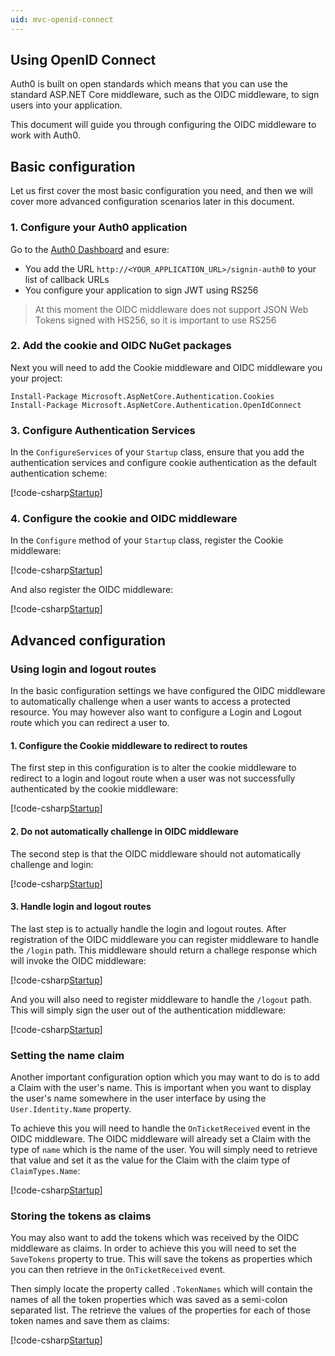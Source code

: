 ```yaml
---
uid: mvc-openid-connect
---
```


## Using OpenID Connect

Auth0 is built on open standards which means that you can use the standard ASP.NET Core middleware, such as the OIDC middleware, to sign users into your application.

This document will guide you through configuring the OIDC middleware to work with Auth0.   

## Basic configuration

Let us first cover the most basic configuration you need, and then we will cover more advanced configuration scenarios later in this document.

### 1. Configure your Auth0 application

Go to the [Auth0 Dashboard](https://manage.auth0.com) and esure:

* You add the URL `http://<YOUR_APPLICATION_URL>/signin-auth0` to your list of callback URLs
* You configure your application to sign JWT using RS256

> At this moment the OIDC middleware does not support JSON Web Tokens signed with HS256, so it is important to use RS256

### 2. Add the cookie and OIDC NuGet packages

Next you will need to add the Cookie middleware and OIDC middleware you your project:

```
Install-Package Microsoft.AspNetCore.Authentication.Cookies
Install-Package Microsoft.AspNetCore.Authentication.OpenIdConnect
```

### 3. Configure Authentication Services

In the `ConfigureServices` of your `Startup` class, ensure that you add the authentication services and configure cookie authentication as the default authentication scheme: 

[!code-csharp[Startup](snippets/oidc-services.cs?highlight=4-5)]

### 4. Configure the cookie and OIDC middleware

In the `Configure` method of your `Startup` class, register the Cookie middleware:

[!code-csharp[Startup](snippets/oidc-cookie-basic.cs?highlight=19-23)]

And also register the OIDC middleware:

[!code-csharp[Startup](snippets/oidc-oidc-basic.cs?highlight=26-40)]

## Advanced configuration

### Using login and logout routes

In the basic configuration settings we have configured the OIDC middleware to automatically challenge when a user wants to access a protected resource. You may however also want to configure a Login and Logout route which you can redirect a user to.

#### 1. Configure the Cookie middleware to redirect to routes

The first step in this configuration is to alter the cookie middleware to redirect to a login and logout route when a user was not successfully authenticated by the cookie middleware:

[!code-csharp[Startup](snippets/oidc-cookie-routes.cs?highlight=5-6)]  

#### 2. Do not automatically challenge in OIDC middleware

The second step is that the OIDC middleware should not automatically challenge and login:

[!code-csharp[Startup](snippets/oidc-oidc-routes.cs?highlight=9-10)]  

#### 3. Handle login and logout routes

The last step is to actually handle the login and logout routes. After registration of the OIDC middleware you can register middleware to handle the `/login` path. This middleware should return a challege response which will invoke the OIDC middleware:

[!code-csharp[Startup](snippets/oidc-login.cs)]

And you will also need to register middleware to handle the `/logout` path. This will simply sign the user out of the authentication middleware:

[!code-csharp[Startup](snippets/oidc-logout.cs)]

### Setting the name claim

Another important configuration option which you may want to do is to add a Claim with the user's name. This is important when you want to display the user's name somewhere in the user interface by using the `User.Identity.Name` property.

To achieve this you will need to handle the `OnTicketReceived` event in the OIDC middleware. The OIDC middleware will already set a Claim with the type of `name` which is the name of the user. You will simply need to retrieve that value and set it as the value for the Claim with the claim type of `ClaimTypes.Name`:

[!code-csharp[Startup](snippets/oidc-oidc-nameclaim.cs?highlight=16-31)] 

### Storing the tokens as claims

You may also want to add the tokens which was received by the OIDC middleware as claims. In order to achieve this you will need to set the `SaveTokens` property to true. This will save the tokens as properties which you can then retrieve in the `OnTicketReceived` event. 

Then simply locate the property called `.TokenNames` which will contain the names of all the token properties which was saved as a semi-colon separated list. The retrieve the values of the properties for each of those token names and save them as claims:

[!code-csharp[Startup](snippets/oidc-oidc-tokenclaims.cs?highlight=16,20-40)] 
  
